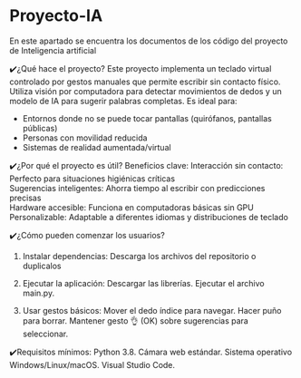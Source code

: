 # Proyecto-IA
En este apartado se encuentra los documentos de los código del proyecto de Inteligencia artificial

✔️¿Qué hace el proyecto?
Este proyecto implementa un teclado virtual controlado por gestos manuales que permite escribir sin contacto físico. Utiliza visión por computadora para detectar movimientos de dedos y un modelo de IA para sugerir palabras completas. Es ideal para:

- Entornos donde no se puede tocar pantallas (quirófanos, pantallas públicas)
- Personas con movilidad reducida
- Sistemas de realidad aumentada/virtual

✔️¿Por qué el proyecto es útil?
Beneficios clave: 
Interacción sin contacto: Perfecto para situaciones higiénicas críticas  
Sugerencias inteligentes: Ahorra tiempo al escribir con predicciones precisas  
Hardware accesible: Funciona en computadoras básicas sin GPU  
Personalizable: Adaptable a diferentes idiomas y distribuciones de teclado  

✔️¿Cómo pueden comenzar los usuarios?

1. Instalar dependencias:
Descarga los archivos del repositorio o duplicalos

2. Ejecutar la aplicación:
Descargar las librerías.
Ejecutar el archivo main.py.

3. Usar gestos básicos:
Mover el dedo índice para navegar.
Hacer puño para borrar.
Mantener gesto 👌 (OK) sobre sugerencias para seleccionar.

✔️Requisitos mínimos:
Python 3.8.
Cámara web estándar.
Sistema operativo Windows/Linux/macOS.
Visual Studio Code.
